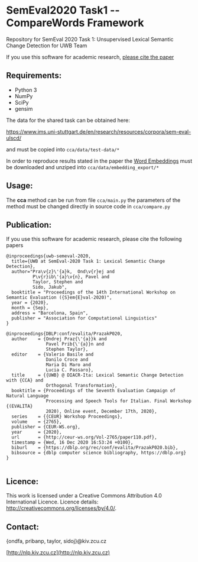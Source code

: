 # SemEval2020 Task1 -- CompareWords Framework
Repository for SemEval 2020 Task 1: Unsupervised Lexical Semantic Change Detection for UWB Team

If you use this software for academic research, [please cite the paper](#publication)

Requirements:
--------
- Python 3
- NumPy
- SciPy
- gensim

The data for the shared task can be obtained here:

https://www.ims.uni-stuttgart.de/en/research/resources/corpora/sem-eval-ulscd/

and must be copied into `cca/data/test-data/*`

In order to reproduce results stated in the paper the  [Word Embeddings](https://drive.google.com/drive/folders/1LQ1_Lp-rDAlFy9PpNM4tTnEKFFoY_Ztb?usp=sharing) must be downloaded and unziped into `cca/data/embedding_export/*`

Usage:
--------
The **cca** method can be run from file 
`cca/main.py` the parameters of the method must be changed directly in source code in `cca/compare.py`

Publication:
--------

If you use this software for academic research, please cite the following papers

```
@inproceedings{uwb-semeval-2020,
  title={UWB at SemEval-2020 Task 1: Lexical Semantic Change Detection},
  author="Pra\v{z}\'{a}k,  Ond\v{r}ej and
          P\v{r}ib\'{a}\v{n}, Pavel and
          Taylor, Stephen and
          Sido, Jakub",
  booktitle = "Proceedings of the 14th International Workshop on Semantic Evaluation ({S}em{E}val-2020)",
  year = {2020},
  month = {Sep},
  address = "Barcelona, Spain",
  publisher = "Association for Computational Linguistics"
}

@inproceedings{DBLP:conf/evalita/PrazakP020,
  author    = {Ondrej Praz{\'{a}}k and
               Pavel Prib{\'{a}}n and
               Stephen Taylor},
  editor    = {Valerio Basile and
               Danilo Croce and
               Maria Di Maro and
               Lucia C. Passaro},
  title     = {{UWB} @ DIACR-Ita: Lexical Semantic Change Detection with {CCA} and
               Orthogonal Transformation},
  booktitle = {Proceedings of the Seventh Evaluation Campaign of Natural Language
               Processing and Speech Tools for Italian. Final Workshop {(EVALITA}
               2020), Online event, December 17th, 2020},
  series    = {{CEUR} Workshop Proceedings},
  volume    = {2765},
  publisher = {CEUR-WS.org},
  year      = {2020},
  url       = {http://ceur-ws.org/Vol-2765/paper110.pdf},
  timestamp = {Wed, 16 Dec 2020 16:53:24 +0100},
  biburl    = {https://dblp.org/rec/conf/evalita/PrazakP020.bib},
  bibsource = {dblp computer science bibliography, https://dblp.org}
}


```

Licence:
--------
This work is licensed under a Creative Commons Attribution 4.0 International Licence. Licence
details: http://creativecommons.org/licenses/by/4.0/.

Contact:
--------
{ondfa, pribanp, taylor, sidoj}@kiv.zcu.cz

[http://nlp.kiv.zcu.cz](http://nlp.kiv.zcu.cz)
